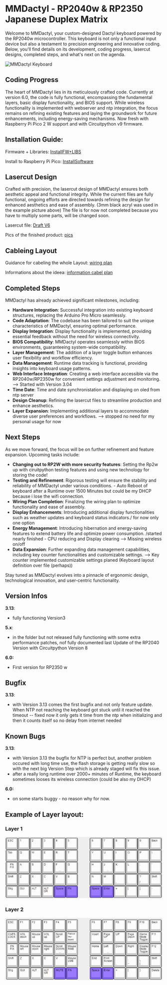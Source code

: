 # MMDactyl - RP2040w & RP2350 Japanese Duplex Matrix

Welcome to MMDactyl, your custom-designed Dactyl keyboard powered by the RP2040w microcontroller. This keyboard is not only a functional input device but also a testament to precision engineering and innovative coding. Below, you'll find details on its development, coding progress, lasercut designs, completed steps, and what's next on the agenda.

![MMDactyl Keyboard](https://github.com/SKZBadHabit/MMDactyl/assets/72281265/1e6f7bd4-ab28-4964-b751-b02aff36cae3)

## Coding Progress

The heart of MMDactyl lies in its meticulously crafted code. Currently at version 6.0, the code is fully functional, encompassing the fundamental layers, basic display functionality, and BIOS support. While wireless functionality is implemented with webserver and ntp integration, the focus remains on refining existing features and laying the groundwork for future enhancements, including energy-saving mechanisms. Now fresh with Raspberry Pi Pico 2 W support and with Circuitpython v9 firmware.

## Installation Guide:

Firmware + Libraries: [InstallFW+LIBS](firm_libs/readme.md)

Install to Raspberry Pi Pico: [InstallSoftware](code/README.md)

## Lasercut Design

Crafted with precision, the lasercut design of MMDactyl ensures both aesthetic appeal and functional integrity. While the current files are fully functional, ongoing efforts are directed towards refining the design for enhanced aesthetics and ease of assembly. (3mm black acryl was used in the example picture above) The file is for now not completed because you have to multiply some parts, will be changed soon.

Lasercut file: [Draft V6](hardware/lasercut_Draftv6.dxf)

Pics of the finished product: [pics](hardware/pics_of_keyboard)

## Cableing Layout

Guidance for cabeling the whole Layout: [wiring plan](hardware/begin_cable_plan.png)

Informations about the ideea: [information cabel plan](hardware/README.md)

## Completed Steps

MMDactyl has already achieved significant milestones, including:

- **Hardware Integration**: Successful integration into existing keyboard structures, replacing the Arduino Pro Micro seamlessly.
- **Code Adaptation**: The codebase has been tailored to suit the unique characteristics of MMDactyl, ensuring optimal performance.
- **Display Integration**: Display functionality is implemented, providing essential feedback without the need for wireless connectivity.
- **BIOS Compatibility**: MMDactyl operates seamlessly within BIOS environments, guaranteeing system-wide compatibility.
- **Layer Management**: The addition of a layer toggle button enhances user flexibility and workflow efficiency.
- **Data Management**: Runtime data tracking is functional, providing insights into keyboard usage patterns.
- **Web Interface Integration**: Creating a web interface accessible via the RP2040w/RP2350w for convenient settings adjustment and monitoring. --> Started with Version 3.04
- **Time Date**: Time and date synchronistation and displaying on oled from ntp server
- **Design Cleanup**: Refining the lasercut files to streamline production and enhance aesthetics.
- **Layer Expansion**: Implementing additional layers to accommodate diverse user preferences and workflows. --> stopped no need for my personal usage for now

## Next Steps

As we move forward, the focus will be on further refinement and feature expansion. Upcoming tasks include:

- **Changing out to RP2W with more security features**: Setting the Rp2w up with ciruitpython testing features and using new technology for storing the code!
- **Testing and Refinement**: Rigorous testing will ensure the stability and reliability of MMDactyl under various conditions. - Auto Reboot of keyboard after a Runtime over 1500 Minutes but could be my DHCP because i lose the wifi connection.
- **Wiring Plan Completion**: Finalizing the wiring plan to optimize functionality and ease of assembly.
- **Display Enhancements**: Introducing additional display functionalities such as weather updates and keyboard status indicators./ for now only one option
- **Energy Management**: Introducing hibernation and energy-saving features to extend battery life and optimize power consumption. /started nearly finished - CPU reducing and Display clearing --> Missing wireless on/off
- **Data Expansion**: Further expanding data management capabilities, including key counter functionalities and customizable settings. --> Key counter implemented customizable settings planed (Keyboard layout definition over file (perhaps))

Stay tuned as MMDactyl evolves into a pinnacle of ergonomic design, technological innovation, and user-centric functionality.

## Version Infos

**3.13**:

- fully functioning Version3

**5.x**:

- in the folder but not released fully functioning with some extra performance patches, nof fully documented last Update of the RP2040 Version with Circuitpython Version 8

**6.0:**

- First version for RP2350 w

## Bugfix

**3.13**:

- with Version 3.13 comes the first bugfix and not only feature update. When NTP not reaching the keyboard got stuck until it reached the timeout -- fixed now it only gets it time from the ntp when initializing and then it counts itself so no delay from internet needed

## Known Bugs

**3.13**:

- with Version 3.13 the bugfix for NTP is perfect but, another problem occured with long time use, the flash storage is getting really slow so with the next big Version Step which is already staged will fix this issue.
- after a really long runtime over 2000+ minutes of Runtime, the keyboard sometimes looses its wireless connection (could be also my DHCP)

**6.0:**

- on some starts buggy - no reason why for now.

## Example of Layer layout:

### Layer 1

![MMDactyl Keyboard](hardware/mmdactyl_rp2040_layer1.png)

### Layer 2

![MMDactyl Keyboard](hardware/mmdactyl_rp2040_layer2.png)
